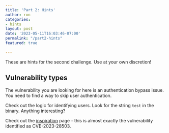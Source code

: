 ```yaml
---
title: 'Part 2: Hints'
author: ron
categories:
- hints
layout: post
date: '2023-05-11T16:03:46-07:00'
permalink: "/part2-hints"
featured: true

---
```


These are hints for the second challenge. Use at your own discretion!

<!--more-->

## Vulnerability types

The vulnerability you are looking for here is an authentication bypass issue.
You need to find a way to skip user authentication.

Check out the logic for identifying users. Look for the string `test` in the
binary. Anything interesting?

Check out the [inspiration](/inspiration) page - this is almost exactly
the vulnerability identified as CVE-2023-28503.

